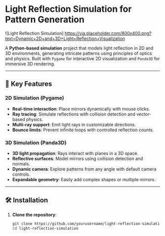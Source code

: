 # Light Reflection Simulation for Pattern Generation

![Light Reflection Simulation] 
https://via.placeholder.com/800x400.png?text=Dynamic+2D+and+3D+Light+Reflection+Visualization

A **Python-based simulation** project that models light reflection in 2D and 3D environments, generating intricate patterns using principles of optics and physics. Built with `Pygame` for interactive 2D visualization and `Panda3D` for immersive 3D rendering.

---

## 🌟 Key Features

### **2D Simulation (Pygame)**
- **Real-time interaction**: Place mirrors dynamically with mouse clicks.
- **Ray tracing**: Simulate reflections with collision detection and vector-based physics.
- **Multi-ray support**: Emit light rays in customizable directions.
- **Bounce limits**: Prevent infinite loops with controlled reflection counts.

### **3D Simulation (Panda3D)**
- **3D light propagation**: Rays interact with planes in a 3D space.
- **Reflective surfaces**: Model mirrors using collision detection and normals.
- **Dynamic camera**: Explore patterns from any angle with default camera controls.
- **Expandable geometry**: Easily add complex shapes or multiple mirrors.

---

## 🛠️ Installation

1. **Clone the repository**:
   ```bash
   git clone https://github.com/yourusername/light-reflection-simulation.git
   cd light-reflection-simulation
